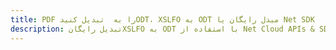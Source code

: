 ---title: PDF را به  تبدیل کنیدODT، XSLFO به ODT مبدل رایگان یا Net SDKdescription: تبدیل رایگانXSLFO به ODT با استفاده از Net Cloud APIs & SDK همچنین اسناد PDF را در Cloud ایجاد، ویرایش و رندر کنید.---